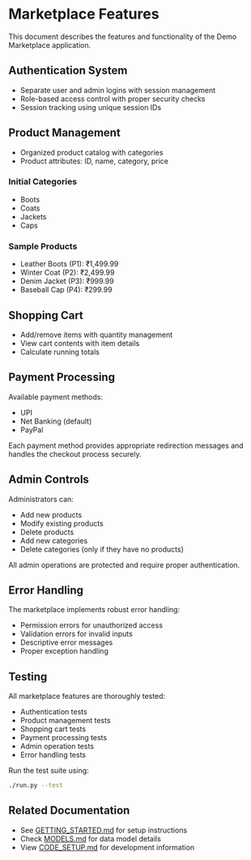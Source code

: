# Marketplace Features

This document describes the features and functionality of the Demo Marketplace application.

## Authentication System

- Separate user and admin logins with session management
- Role-based access control with proper security checks
- Session tracking using unique session IDs

## Product Management

- Organized product catalog with categories
- Product attributes: ID, name, category, price

### Initial Categories
- Boots
- Coats
- Jackets
- Caps

### Sample Products
- Leather Boots (P1): ₹1,499.99
- Winter Coat (P2): ₹2,499.99
- Denim Jacket (P3): ₹999.99
- Baseball Cap (P4): ₹299.99

## Shopping Cart

- Add/remove items with quantity management
- View cart contents with item details
- Calculate running totals

## Payment Processing

Available payment methods:
- UPI
- Net Banking (default)
- PayPal

Each payment method provides appropriate redirection messages and handles the checkout process securely.

## Admin Controls

Administrators can:
- Add new products
- Modify existing products
- Delete products
- Add new categories
- Delete categories (only if they have no products)

All admin operations are protected and require proper authentication.

## Error Handling

The marketplace implements robust error handling:
- Permission errors for unauthorized access
- Validation errors for invalid inputs
- Descriptive error messages
- Proper exception handling

## Testing

All marketplace features are thoroughly tested:
- Authentication tests
- Product management tests
- Shopping cart tests
- Payment processing tests
- Admin operation tests
- Error handling tests

Run the test suite using:
```bash
./run.py --test
```

## Related Documentation

- See [GETTING_STARTED.md](GETTING_STARTED.md) for setup instructions
- Check [MODELS.md](MODELS.md) for data model details
- View [CODE_SETUP.md](CODE_SETUP.md) for development information
